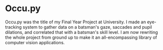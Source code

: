 # Occu.py

Occu.py was the title of my Final Year Project at University. I made an eye-tracking system to gather data on a 
batsman's gaze, saccades and pupil dilations, and correlated that with a batsman's skill level. I am now rewriting 
the whole project from ground up to make it an all-encompassing library of computer vision applications.
